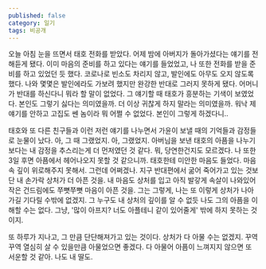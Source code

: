 ```yaml
---
published: false
category: 일기
tags: 비공개
---
```

오늘 아침 눈을 뜨면서 태호 전화를 받았다. 어제 밤에 아버지가 돌아가셨다는 얘기를 전해듣게 됐다. 이미 마음의 준비를 하고 있다는 얘기를 들었었고, 나 또한 전화를 받을 준비를 하고 있었던 듯 했다. 코로나로 빈소도 차리지 않고, 발인에도 아무도 오지 않도록 했다. 나와 몇몇은 발인에라도 가보려 했지만 완강한 반대로 그러지 못하게 됐다. 어머니가 반대를 하신다니 뭐라 할 말이 없었다. 그 얘기할 때 태호가 흥분하는 기색이 보였었다. 본인도 그렇기 싫다는 의미였을까. 더 이상 귀찮게 하지 말라는 의미였을까. 워낙 제 얘기를 안하고 고집도 쎈 놈이라 뭐 어쩔 수 없었다. 본인이 그렇게 하겠다니.. 


태호와 또 다른 친구들과 이런 저런 얘기를 나누면서 가윤이 보낼 때의 기억들과 감정들로 눈물이 났다. 아, 그 때 그랬었지. 아, 그랬었지. 아버님을 보낸 태호의 아픔을 나누기 보다는 내 감정을 추스리는게 더 먼저였던 것 같다. 뭐, 당연한건지도 모르겠다. 나 또한 3일 후면 아픔에서 헤어나오지 못할 것 같으니까. 태호한테 미안한 마음도 들었다. 마음 속 깊이 위로해주지 못해서. 그런데 어쩌겠나. 지구 반대편에서 굶어 죽어가고 있는 것보단 내 손가락 상처가 더 아픈 것을. 내 마음도 상처를 입고 아직 발갛게 속살이 나와있어 작은 건드림에도 쭈뼛쭈뼛 마음이 아픈 것을. 그는 그렇게, 나는 또 이렇게 상처가 나아가길 기다릴 수밖에 없겠지. 그 누구도 내 상처의 깊이를 알 수 없듯 나도 그의 아픔을 이해할 수는 없다. 그냥, '많이 아프지? 너도 아플테니 같이 있어줄게' 밖에 하지 못하는 것이지. 


또 하루가 지나고, 그 만큼 단단해져가고 있는 것이다. 상처가 다 아물 수는 없겠지. 꾸역꾸역 열심히 살 수 있을만큼 아물었으면 좋겠다. 다 아물어 아픔이 느껴지지 않으면 또 서운할 것 같아. 나도 내 딸도. 